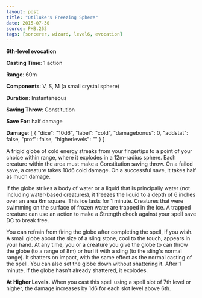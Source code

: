 ```yaml
---
layout: post
title: "Otiluke's Freezing Sphere"
date: 2015-07-30
source: PHB.263
tags: [sorcerer, wizard, level6, evocation]
---
```


**6th-level evocation**

**Casting Time**: 1 action

**Range**: 60m

**Components**: V, S, M (a small crystal sphere)

**Duration**: Instantaneous

**Saving Throw**: Constitution

**Save For**: half damage

**Damage**: [ { "dice": "10d6", "label": "cold", "damagebonus": 0, "addstat": false, "prof": false, "higherlevels": "" } ]

A frigid globe of cold energy streaks from your fingertips to a point of your choice within range, where it explodes in a 12m-radius sphere. Each creature within the area must make a Constitution saving throw. On a failed save, a creature takes 10d6 cold damage. On a successful save, it takes half as much damage.

If the globe strikes a body of water or a liquid that is principally water (not including water-based creatures), it freezes the liquid to a depth of 6 inches over an area 6m square. This ice lasts for 1 minute. Creatures that were swimming on the surface of frozen water are trapped in the ice. A trapped creature can use an action to make a Strength check against your spell save DC to break free.

You can refrain from firing the globe after completing the spell, if you wish. A small globe about the size of a sling stone, cool to the touch, appears in your hand. At any time, you or a creature you give the globe to can throw the globe (to a range of 8m) or hurl it with a sling (to the sling's normal range). It shatters on impact, with the same effect as the normal casting of the spell. You can also set the globe down without shattering it. After 1 minute, if the globe hasn't already shattered, it explodes.

**At Higher Levels.** When you cast this spell using a spell slot of 7th level or higher, the damage increases by 1d6 for each slot level above 6th.
